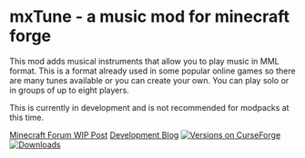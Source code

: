 # mxTune - a music mod for minecraft forge


This mod adds musical instruments that allow you to play music in MML format. This is a format already used in some popular online games so there are many tunes available or you can create your own. You can play solo or in groups of up to eight players.

This is currently in development and is not recommended for modpacks at this time.


  [Minecraft Forum WIP Post](http://www.minecraftforum.net/forums/mapping-and-modding/minecraft-mods/wip-mods/2679174-mxtune-a-music-mod-that-lets-you-play-mml-files#c1 "mxTune - a music mod that lets you play MML files")
  [Development Blog](https://aeronicamods.blogspot.com/ "mxTune - a music mod for minecraft forge")
  [![Versions on CurseForge](http://cf.way2muchnoise.eu/versions/245356.svg)](https://minecraft.curseforge.com/projects/mxtune/files)
  [![Downloads](http://cf.way2muchnoise.eu/245356.svg)](https://minecraft.curseforge.com/projects/mxtune/files)